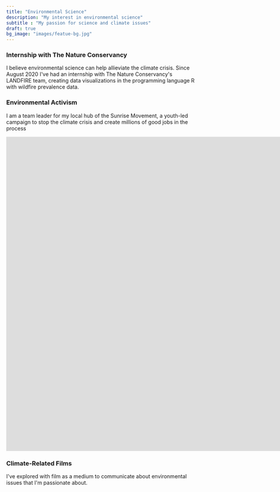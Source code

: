 ```yaml
---
title: "Environmental Science"
description: "My interest in environmental science"
subtitle : "My passion for science and climate issues"
draft: true
bg_image: "images/featue-bg.jpg"
---
```


### Internship with The Nature Conservancy
I believe environmental science can help allieviate the climate crisis. 
Since August 2020 I've had an internship with The Nature Conservancy's LANDFIRE team, creating data visualizations in the programming language R with wildfire prevalence data.

### Environmental Activism
I am a team leader for my local hub of the Sunrise Movement, a youth-led campaign to stop the climate crisis and create millions of good jobs in the process

<iframe width="1792" height="840" src="https://www.youtube.com/embed/i-JAUycSF3M" frameborder="0" allow="accelerometer; autoplay; clipboard-write; encrypted-media; gyroscope; picture-in-picture" allowfullscreen></iframe>

### Climate-Related Films
I've explored with film as a medium to communicate about environmental issues that I'm passionate about.